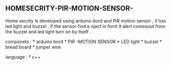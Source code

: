 ## HOMESECRITY-PIR-MOTION-SENSOR-
<P> Home secrity  is developed using arduino bord and PiR motion sensor , it has led light and buzzel , if the sensor find a oject  in fornt it  alert comesout from the buzzel and  led light turn on by itself .</p>

componets : * arduino bord
            * PIR -MOTION SENSOR
            * LED light
            * buzzel 
            * bread board
            * jumper wire
            
            
language  : * c++

